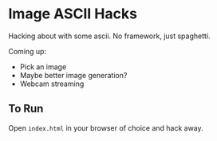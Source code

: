 # Image ASCII Hacks

Hacking about with some ascii. No framework, just spaghetti.

Coming up:
- Pick an image
- Maybe better image generation?
- Webcam streaming


## To Run
Open `index.html` in your browser of choice and hack away.
